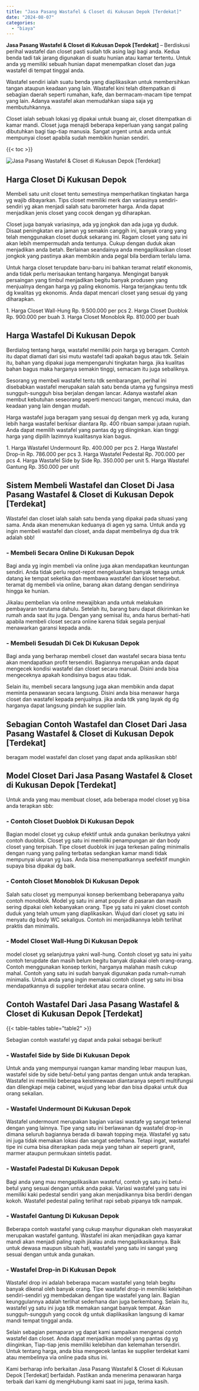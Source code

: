 ```yaml
---
title: "Jasa Pasang Wastafel & Closet di Kukusan Depok [Terdekat]"
date: "2024-08-07"
categories: 
  - "biaya"
---
```


**Jasa Pasang Wastafel & Closet di Kukusan Depok \[Terdekat\]** – Berdiskusi perihal wastafel dan closet pasti sudah tdk asing lagi bagi anda. Kedua benda tadi tak jarang digunakan di suatu hunian atau kamar tertentu. Untuk anda yg memiliki sebuah hunian dapat menempatkan closet dan juga wastafel di tempat tinggal anda.

Wastafel sendiri ialah suatu benda yang diaplikasikan untuk membersihkan tangan ataupun keadaan yang lain. Wastafel kini telah ditempatkan di sebagian daerah seperti rumahan, kafe, dan bermacam-macam tipe tempat yang lain. Adanya wastafel akan memudahkan siapa saja yg membutuhkannya.

Closet ialah sebuah lokasi yg dipakai untuk buang air, closet ditempatkan di kamar mandi. Closet juga menajdi beberapa keperluan yang sangat paling dibutuhkan bagi tiap-tiap manusia. Sangat urgent untuk anda untuk mempunyai closet apabila sudah membikin hunian sendiri.

{{< toc >}}

![Jasa Pasang Wastafel & Closet di Kukusan Depok [Terdekat]](/images/wastafel-closet-murah23.png)

## Harga Closet Di Kukusan Depok

Membeli satu unit closet tentu semestinya memperhatikan tingkatan harga yg wajib dibayarkan. Tips closet memiliki merk dan variasinya sendiri-sendiri yg akan menjadi salah satu barometer harga. Anda dapat menjadikan jenis closet yang cocok dengan yg diharapkan.

Closet juga banyak variasinya, ada yg jongkok dan ada juga yg duduk. Disaat peningkatan era jaman yg semakin canggih ini, banyak orang yang telah menggunakan closet duduk sekarang ini. Ragam closet yang satu ini akan lebih mempermudah anda tentunya. Cukup dengan duduk akan menjadikan anda betah. Berlainan seandainya anda mengaplikasikan closet jongkok yang pastinya akan membikin anda pegal bila berdiam terlalu lama.

Untuk harga closet terupdate baru-baru ini bahkan teramat relatif ekonomis, anda tidak perlu merisaukan tentang harganya. Mengingat banyak persaingan yang timbul menjadikan begitu banyak produsen yang menjualnya dengan harga yg paling ekonomis. Harga terjangkau tentu tdk dg kwalitas yg ekonomis. Anda dapat mencari closet yang sesuai dg yang diharapkan.

1\. Harga Closet Wall-Hung Rp. 9.500.000 per pcs 2. Harga Closet Duoblok Rp. 900.000 per buah 3. Harga Closet Monoblok Rp. 810.000 per buah

## Harga Wastafel Di Kukusan Depok

Berdialog tentang harga, wastafel memiliki poin harga yg beragam. Contoh itu dapat diamati dari sisi mutu wastafel tadi apakah bagus atau tdk. Selain itu, bahan yang dipakai juga mempengaruhi tingkatan harga. jika kualitas bahan bagus maka harganya semakin tinggi, semacam itu juga sebaliknya.

Sesorang yg membeli wastafel tentu tdk sembarangan, perihal ini disebabkan wastafel merupakan salah satu benda utama yg fungsinya mesti sungguh-sungguh bisa berjalan dengan lancar. Adanya wastafel akan membut kebutuhan seseorang seperti mencuci tangan, mencuci muka, dan keadaan yang lain dengan mudah.

Harga wastafel juga beragam yang sesuai dg dengan merk yg ada, kurang lebih harga wastafel berkisar diantara Rp. 400 ribuan sampai jutaan rupiah. Anda dapat memilih wastafel yang pantas dg yg diinginkan. kian tinggi harga yang dipilih lazimnya kualitasnya kian bagus.

1\. Harga Wastafel Undermount Rp. 400.000 per pcs 2. Harga Wastafel Drop-in Rp. 786.000 per pcs 3. Harga Wastafel Pedestal Rp. 700.000 per pcs 4. Harga Wastafel Side by Side Rp. 350.000 per unit 5. Harga Wastafel Gantung Rp. 350.000 per unit

## Sistem Membeli Wastafel dan Closet Di Jasa Pasang Wastafel & Closet di Kukusan Depok \[Terdekat\]

Wastafel dan closet ialah salah satu benda yang dipakai pada situasi yang sama. Anda akan menemukan keduanya di agen yg sama. Untuk anda yg ingin membeli wastafel dan closet, anda dapat membelinya dg dua trik adalah sbb!

### \- Membeli Secara Online Di Kukusan Depok

Bagi anda yg ingin membeli via online juga akan mendapatkan keuntungan sendiri. Anda tidak perlu repot-repot mengeluarkan banyak tenaga untuk datang ke tempat seketika dan membawa wastafel dan kloset tersebut. teramat dg membeli via online, barang akan datang dengan sendirinya hingga ke hunian.

Jikalau pembelian via online mewajibkan anda untuk melakukan pembayaran terutama dahulu. Setelah itu, barang baru dapat dikirimkan ke rumah anda saat itu juga. Dengan yang semisal itu, anda harus berhati-hati apabila membeli closet secara online karena tidak segala penjual menawarkan garansi kepada anda.

### \- Membeli Sesudah Di Cek Di Kukusan Depok

Bagi anda yang berharap membeli closet dan wastafel secara biasa tentu akan mendapatkan profit tersendiri. Bagiannya merupakan anda dapat mengecek kondisi wastafel dan closet secara manual. Disini anda bisa mengeceknya apakah kondisinya bagus atau tidak.

Selain itu, membeli secara langsung juga akan membikin anda dapat meminta penawaran secara langsung. Disini anda bisa menawar harga closet dan wastafel kepada penjualnya. jika anda tdk yang layak dg dg harganya dapat langsung pindah ke supplier lain.

## Sebagian Contoh Wastafel dan Closet Dari Jasa Pasang Wastafel & Closet di Kukusan Depok \[Terdekat\]

beragam model wastafel dan closet yang dapat anda aplikasikan sbb!

## Model Closet Dari Jasa Pasang Wastafel & Closet di Kukusan Depok \[Terdekat\]

Untuk anda yang mau membuat closet, ada beberapa model closet yg bisa anda terapkan sbb:

### \- Contoh Closet Duoblok Di Kukusan Depok

Bagian model closet yg cukup efektif untuk anda gunakan berikutnya yakni contoh duoblok. Closet yg satu ini memiliki penampungan air dan body closet yang terpisah. Tipe closet duoblok ini juga terkesan paling minimalis dengan ruang yang paling terbatas sedangkan kamar mandi tidak mempunyai ukuran yg luas. Anda bisa menempatkannya seefektif mungkin supaya bisa dipakai dg baik.

### \- Contoh Closet Monoblok Di Kukusan Depok

Salah satu closet yg mempunyai konsep berkembang beberapanya yaitu contoh monoblok. Model yg satu ini amat populer di pasaran dan masih sering dipakai oleh kebanyakan orang. Tipe yg satu ini yakni closet contoh duduk yang telah umum yang diaplikasikan. Wujud dari closet yg satu ini menyatu dg body WC sekaligus. Contoh ini menjadikannya lebih terlihat praktis dan minimalis.

### \- Model Closet Wall-Hung Di Kukusan Depok

model closet yg selanjutnya yakni wall-hung. Contoh closet yg satu ini yaitu contoh terupdate dan masih belum begitu banyak dipakai oleh orang-orang. Contoh menggunakan konsep terkini, harganya malahan masih cukup mahal. Contoh yang satu ini sudah banyak digunakan pada rumah-rumah minimalis. Untuk anda yang ingin memakai contoh closet yg satu ini bisa mendapatkannya di supplier terdekat atau secara online.

## Contoh Wastafel Dari Jasa Pasang Wastafel & Closet di Kukusan Depok \[Terdekat\]

{{< table-tables table="table2" >}}

Sebagian contoh wastafel yg dapat anda pakai sebagai berikut!

### \- Wastafel Side by Side Di Kukusan Depok

Untuk anda yang mempunyai ruangan kamar manding lebar maupun luas, wastafel side by side betul-betul yang pantas dengan untuk anda terapkan. Wastafel ini memiliki beberapa keistimewaan diantaranya seperti multifungsi dan dilengkapi meja cabinet, wujud yang lebar dan bisa dipakai untuk dua orang sekalian.

### \- Wastafel Undermount Di Kukusan Depok

Wastafel undermount merupakan bagian variasi wastafe yg sangat terkenal dengan yang lainnya. Tipe yang satu ini berlawanan dg wastafel drop-in dimana seluruh bagiannya berada di bawah topping meja. Wastafel yg satu ini juga tidak memakan lokasi dan sangat sederhana. Tetapi ingat, wastafel tipe ini cuma bisa diterapkan pada meja yang tahan air seperti granit, marmer ataupun permukaan sintetis padat.

### \- Wastafel Padestal Di Kukusan Depok

Bagi anda yang mau mengaplikasikan wasteful, contoh yg satu ini betul-betul yang sesuai dengan untuk anda pakai. Variasi wastafel yang satu ini memiliki kaki pedestal sendiri yang akan menjadikannya bisa berdiri dengan kokoh. Wastafel pedestal paling terlihat rapi sebab pipanya tdk nampak.

### \- Wastafel Gantung Di Kukusan Depok

Beberapa contoh wastafel yang cukup masyhur digunakan oleh masyarakat merupakan wastafel gantung. Wastafel ini akan menjadikan gaya kamar mandi akan menjadi paling rapih jikalau anda mengaplikasikannya. Baik untuk dewasa maupun sibuah hati, wastafel yang satu ini sangat yang sesuai dengan untuk anda gunakan.

### \- Wastafel Drop-in Di Kukusan Depok

Wastafel drop ini adalah beberapa macam wastafel yang telah begitu banyak dikenal oleh banyak orang. Tipe wastafel drop-in memiliki kelebihan sendiri-sendiri yg membedakan dengan tipe wastafel yang lain. Bagian keunggulannya adalah terlihat sederhana dan juga berkembang. Selain itu, wastafel yg satu ini juga tdk memakan sangat banyak tempat. Akan sungguh-sungguh yang cocok dg untuk diaplikasikan langsung di kamar mandi tempat tinggal anda.

Selain sebagian pemaparan yg dapat kami sampaikan mengenai contoh wastafel dan closet. Anda dapat menjadikan model yang pantas dg yg diinginkan, Tiap-tiap jenis memiliki kelebihan dan kelemahan tersendiri. Untuk tentang harga, anda bisa mengecek lantas ke supplier terdekat kami atau membelinya via online pada situs ini.

Kami berharap info berkaitan Jasa Pasang Wastafel & Closet di Kukusan Depok \[Terdekat\] berfaidah. Pastikan anda menerima penawaran harga terbaik dari kami dg mengHubungi kami saat ini juga, terima kasih.
